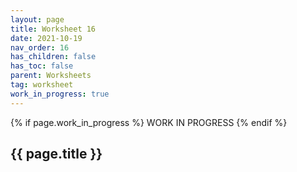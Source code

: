 ```yaml
---
layout: page
title: Worksheet 16
date: 2021-10-19
nav_order: 16
has_children: false
has_toc: false
parent: Worksheets
tag: worksheet
work_in_progress: true
---
```


{% if page.work_in_progress %}
    WORK IN PROGRESS
{% endif %}

## {{ page.title }}